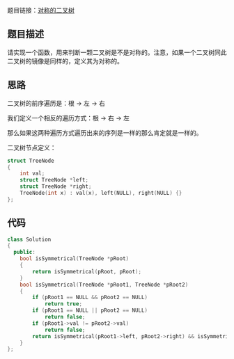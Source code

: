 题目链接：[对称的二叉树](https://www.nowcoder.com/practice/ff05d44dfdb04e1d83bdbdab320efbcb?tpId=13&tqId=11211&tPage=3&rp=3&ru=/ta/coding-interviews&qru=/ta/coding-interviews/question-ranking)

## 题目描述

请实现一个函数，用来判断一颗二叉树是不是对称的。注意，如果一个二叉树同此二叉树的镜像是同样的，定义其为对称的。

## 思路

二叉树的前序遍历是：根 -> 左 -> 右

我们定义一个相反的遍历方式：根 -> 右 -> 左

那么如果这两种遍历方式遍历出来的序列是一样的那么肯定就是一样的。

二叉树节点定义：

```cpp
struct TreeNode
{
    int val;
    struct TreeNode *left;
    struct TreeNode *right;
    TreeNode(int x) : val(x), left(NULL), right(NULL) {}
};
```

## 代码

```cpp
class Solution
{
  public:
    bool isSymmetrical(TreeNode *pRoot)
    {
        return isSymmetrical(pRoot, pRoot);
    }
    bool isSymmetrical(TreeNode *pRoot1, TreeNode *pRoot2)
    {
        if (pRoot1 == NULL && pRoot2 == NULL)
            return true;
        if (pRoot1 == NULL || pRoot2 == NULL)
            return false;
        if (pRoot1->val != pRoot2->val)
            return false;
        return isSymmetrical(pRoot1->left, pRoot2->right) && isSymmetrical(pRoot1->right, pRoot2->left);
    }
};
```

